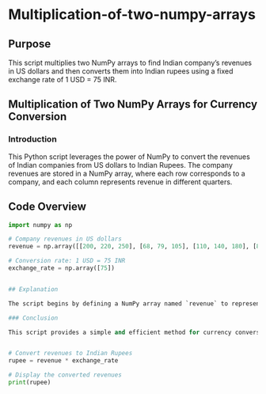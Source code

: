 # Multiplication-of-two-numpy-arrays

## Purpose

This script multiplies two NumPy arrays to find Indian company’s revenues in US dollars and then converts them into Indian rupees using a fixed exchange rate of 1 USD = 75 INR.

## Multiplication of Two NumPy Arrays for Currency Conversion

### Introduction

This Python script leverages the power of NumPy to convert the revenues of Indian companies from US dollars to Indian Rupees. The company revenues are stored in a NumPy array, where each row corresponds to a company, and each column represents revenue in different quarters.

## Code Overview

```python
import numpy as np

# Company revenues in US dollars
revenue = np.array([[200, 220, 250], [68, 79, 105], [110, 140, 180], [80, 85, 90]])

# Conversion rate: 1 USD = 75 INR
exchange_rate = np.array([75])


## Explanation

The script begins by defining a NumPy array named `revenue` to represent the company revenues in US dollars. It then declares an array named `exchange_rate` to store the conversion rate (1 USD = 75 INR). The currency conversion is performed by multiplying the `revenue` array by the `exchange_rate` array element-wise, resulting in a new array named `rupee`. The converted revenues in Indian Rupees are displayed using `print(rupee)`.

### Conclusion

This script provides a simple and efficient method for currency conversion using NumPy arrays. It demonstrates how to multiply two arrays element-wise to convert Indian company revenues from US dollars to Indian Rupees.


# Convert revenues to Indian Rupees
rupee = revenue * exchange_rate

# Display the converted revenues
print(rupee)
